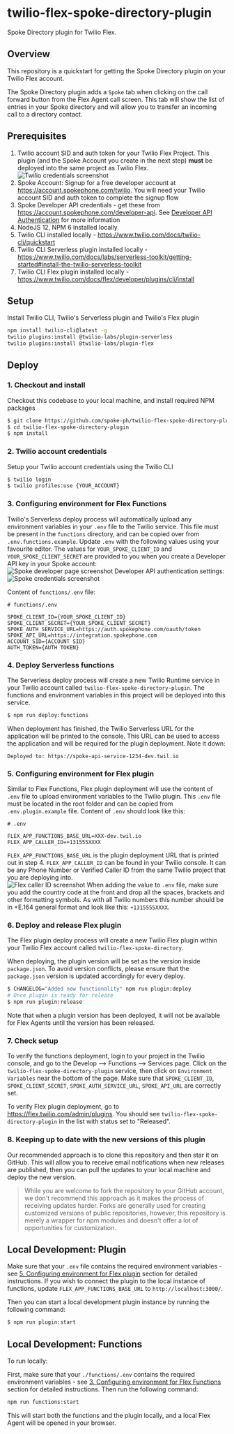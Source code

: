 # twilio-flex-spoke-directory-plugin

Spoke Directory plugin for Twilio Flex.

## Overview

This repository is a quickstart for getting the Spoke Directory plugin on your Twilio Flex account.

The Spoke Directory plugin adds a `Spoke` tab when clicking on the call forward button from the Flex Agent call screen. This tab will show the list of entries in your Spoke directory and will allow you to transfer an incoming call to a directory contact.

## Prerequisites

1. Twilio account SID and auth token for your Twilio Flex Project.  This plugin (and the Spoke Account you create in the next step) **must** be deployed into the same project as Twilio Flex.  
![Twilio credentials screenshot](screenshots/TwilioCredentials.png)
2. Spoke Account: Signup for a free developer account at https://account.spokephone.com/twilio. You will need your Twilio account SID and auth token to complete the signup flow
3. Spoke Developer API credentials - get these from https://account.spokephone.com/developer-api. See [Developer API Authentication](https://developer.spokephone.com/#section/Authentication) for more information
4. NodeJS 12, NPM 6 installed locally
5. Twilio CLI installed locally - https://www.twilio.com/docs/twilio-cli/quickstart
6. Twilio CLI Serverless plugin installed locally - https://www.twilio.com/docs/labs/serverless-toolkit/getting-started#install-the-twilio-serverless-toolkit
7. Twilio CLI Flex plugin installed locally - https://www.twilio.com/docs/flex/developer/plugins/cli/install

## Setup

Install Twilio CLI, Twilio's Serverless plugin and Twilio's Flex plugin

```bash
npm install twilio-cli@latest -g
twilio plugins:install @twilio-labs/plugin-serverless
twilio plugins:install @twilio-labs/plugin-flex
```

## Deploy

### 1. Checkout and install

Checkout this codebase to your local machine, and install required NPM packages

```bash
$ git clone https://github.com/spoke-ph/twilio-flex-spoke-directory-plugin.git
$ cd twilio-flex-spoke-directory-plugin
$ npm install
```

### 2. Twilio account credentials

Setup your Twilio account credentials using the Twilio CLI

```bash
$ twilio login
$ twilio profiles:use {YOUR_ACCOUNT}
```

### 3. Configuring environment for Flex Functions

Twilio's Serverless deploy process will automatically upload any environment variables in your `.env` file to the Twilio service.
This file must be present in the `functions` directory, and can be copied over from `.env.functions.example`. Update `.env` with the following values using your favourite editor. The values for `YOUR_SPOKE_CLIENT_ID` and `YOUR_SPOKE_CLIENT_SECRET` are provided to you when you create a Developer API key in your Spoke account:  
![Spoke developer page screenshot](screenshots/SpokeDeveloperPage.png)
Developer API authentication settings:  
![Spoke credentials screenshot](screenshots/SpokeCredentials.png)

Content of `functions/.env` file:
```
# functions/.env

SPOKE_CLIENT_ID={YOUR_SPOKE_CLIENT_ID}
SPOKE_CLIENT_SECRET={YOUR_SPOKE_CLIENT_SECRET}
SPOKE_AUTH_SERVICE_URL=https://auth.spokephone.com/oauth/token
SPOKE_API_URL=https://integration.spokephone.com
ACCOUNT_SID={ACCOUNT SID}
AUTH_TOKEN={AUTH TOKEN}
```

### 4. Deploy Serverless functions

The Serverless deploy process will create a new Twilio Runtime service in your Twilio account called `twilio-flex-spoke-directory-plugin`.  The functions and environment variables in this project will be deployed into this service.

```bash
$ npm run deploy:functions
```
When deployment has finished, the Twilio Serverless URL for the application will be printed to the console. This URL can be used to access the application and will be required for the plugin deployment. Note it down:

`Deployed to: https://spoke-api-service-1234-dev.twil.io`

### 5. Configuring environment for Flex plugin

Similar to Flex Functions, Flex plugin deployment will use the content of `.env` file to upload environment variables to the Twilio plugin. This `.env` file must be located in the root folder and can be copied from `.env.plugin.example` file. Content of `.env` should look like this:
```
# .env

FLEX_APP_FUNCTIONS_BASE_URL=XXX-dev.twil.io
FLEX_APP_CALLER_ID=+131555XXXX
```
`FLEX_APP_FUNCTIONS_BASE_URL` is the plugin deployment URL that is printed out in step 4.
`FLEX_APP_CALLER_ID` can be found in your Twilio console. It can be any Phone Number or Verified Caller ID from the same Twilio project that you are deploying into.  
![Flex caller ID screenshot](screenshots/FlexCallerId.png)
When adding the value to `.env` file, make sure you add the country code at the front and drop all the spaces, brackets and other formatting symbols. As with all Twilio numbers this number should be in +E.164 general format and look like this: `+1315555XXXX`.

### 6. Deploy and release Flex plugin

The Flex plugin deploy process will create a new Twilio Flex plugin within your Twilio Flex account called `twilio-flex-spoke-directory`.

When deploying, the plugin version will be set as the version inside `package.json`. To avoid version conflicts, please ensure that the `package.json` version is updated accordingly for every deploy.

```bash
$ CHANGELOG="Added new functionality" npm run plugin:deploy
# Once plugin is ready for release
$ npm run plugin:release
```

Note that when a plugin version has been deployed, it will not be available for Flex Agents until the version has been released.

### 7. Check setup

To verify the functions deployment, login to your project in the Twilio console, and go to the Develop --> Functions --> Services page. Click on the `twilio-flex-spoke-directory-plugin` service, then click on `Environment Variables` near the bottom of the page. Make sure that `SPOKE_CLIENT_ID`, `SPOKE_CLIENT_SECRET`, `SPOKE_AUTH_SERVICE_URL`, `SPOKE_API_URL` are correctly set.

To verify Flex plugin deployment, go to https://flex.twilio.com/admin/plugins. You should see `twilio-flex-spoke-directory-plugin` in the list with status set to "Released".

### 8. Keeping up to date with the new versions of this plugin

Our recommended approach is to clone this repository and then star it on GitHub. This will allow you to receive email notifications when new releases are published, then you can pull the updates to your local machine and deploy the new version.

> While you are welcome to fork the repository to your GitHub account, we don't recommend this approach as it makes the process of receiving updates harder. Forks are generally used for creating customized versions of public repositories, however, this repository is merely a wrapper for npm modules and doesn't offer a lot of opportunities for customization.


## Local Development: Plugin

Make sure that your `.env` file contains the required environment variables - see [5. Configuring environment for Flex plugin](#5-configuring-environment-for-flex-plugin) section for detailed instructions. If you wish to connect the plugin to the local instance of functions, update `FLEX_APP_FUNCTIONS_BASE_URL` to `http://localhost:3000/`.

Then you can start a local development plugin instance by running the following command:

```bash
$ npm run plugin:start
```

## Local Development: Functions

To run locally:

First, make sure that your `./functions/.env` contains the required environment variables - see [3. Configuring environment for Flex Functions](#3-configuring-environment-for-flex-functions) section for detailed instructions. Then run the following command:

```bash
npm run functions:start
```

This will start both the functions and the plugin locally, and a local Flex Agent will be opened in your browser.
